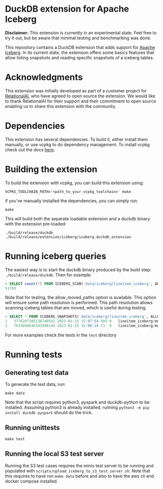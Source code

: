 # DuckDB extension for Apache Iceberg 
**Disclaimer:** This extension is currently in an experimental state. Feel free to try it out, but be aware that minimal testing and
benchmarking was done.

This repository contains a DuckDB extension that adds support for [Apache Iceberg](https://iceberg.apache.org/). In its current state, the extension offers some basics features that allow listing snapshots and reading specific snapshots
of a iceberg tables.

# Acknowledgments
This extension was initially developed as part of a customer project for [RelationalAI](https://relational.ai/),
who have agreed to open source the extension. We would like to thank RelationalAI for their support
and their commitment to open source enabling us to share this extension with the community.

# Dependencies
This extension has several dependencies. To build it, either install them manually, or use vcpkg
to do dependency management. To install vcpkg check out the docs [here](https://vcpkg.io/en/getting-started.html).

# Building the extension
To build the extension with vcpkg, you can build this extension using:

```shell
VCPKG_TOOLCHAIN_PATH='<path_to_your_vcpkg_toolchain>' make
```

if you've manually installed the dependencies, you can simply run:
```shell
make
```
This will build both the separate loadable extension and a duckdb binary with the extension pre-loaded:
```shell
./build/release/duckdb
./build/release/extension/iceberg/iceberg.duckdb_extension
```

# Running iceberg queries
The easiest way is to start the duckdb binary produced by the build step: `./build/release/duckdb`. Then for example:
```SQL
> SELECT count(*) FROM ICEBERG_SCAN('data/iceberg/lineitem_iceberg', ALLOW_MOVED_PATHS=TRUE);
51793
```
Note that for testing, the allow_moved_paths option is available. This option will ensure some path resolution is performed. This
path resolution allows scanning iceberg tables that are moved, which is useful during testing.

```SQL
> SELECT * FROM ICEBERG_SNAPSHOTS('data/iceberg/lineitem_iceberg', ALLOW_MOVED_PATHS=TRUE);
1	3776207205136740581	2023-02-15 15:07:54.504	0	lineitem_iceberg/metadata/snap-3776207205136740581-1-cf3d0be5-cf70-453d-ad8f-48fdc412e608.avro
2	7635660646343998149	2023-02-15 15:08:14.73	0	lineitem_iceberg/metadata/snap-7635660646343998149-1-10eaca8a-1e1c-421e-ad6d-b232e5ee23d3.avro
```
For more examples check the tests in the `test` directory

# Running tests
## Generating test data
To generate the test data, run:
```shell
make data
```
Note that the script requires python3, pyspark and duckdb-python to be installed. Assuming python3 is already installed,
running `python3 -m pip install duckdb pyspark` should do the trick.

## Running unittests
```shell
make test 
```

## Running the local S3 test server
Running the S3 test cases requires the minio test server to be running and populated with `scripts/upload_iceberg_to_s3_test_server.sh`.
Note that this requires to have run `make data` before and also to have the aws cli and docker compose installed.